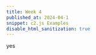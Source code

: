 ```yaml
---
title: Week 4
published_at: 2024-04-1
snippet: c2.js Examples
disable_html_sanitization: true
---
```


yes
